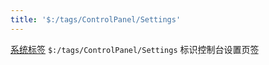 ```yaml
---
title: '$:/tags/ControlPanel/Settings'
---
```


[系统标签](SystemTags) `$:/tags/ControlPanel/Settings` 标识控制台设置页签